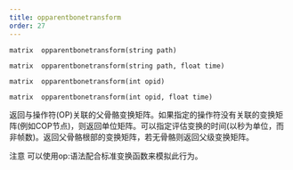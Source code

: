 ```yaml
---
title: opparentbonetransform
order: 27
---
```


`matrix  opparentbonetransform(string path)`

`matrix  opparentbonetransform(string path, float time)`

`matrix  opparentbonetransform(int opid)`

`matrix  opparentbonetransform(int opid, float time)`

返回与操作符(OP)关联的父骨骼变换矩阵。如果指定的操作符没有关联的变换矩阵(例如COP节点)，则返回单位矩阵。可以指定评估变换的时间(以秒为单位，而非帧数)。返回父骨骼根部的变换矩阵，若无骨骼则返回父级变换矩阵。

注意
可以使用op:语法配合标准变换函数来模拟此行为。
